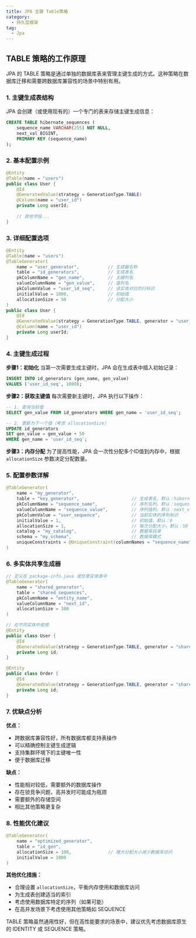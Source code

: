 ```yaml
---
title: JPA 主键 Table策略
category:
  - 持久层框架
tag:
  - Jpa
---
```


## TABLE 策略的工作原理

JPA 的 TABLE 策略是通过单独的数据库表来管理主键生成的方式。这种策略在数据库迁移和需要跨数据库兼容性的场景中特别有用。

### 1. 主键生成表结构
JPA 会创建（或使用现有的）一个专门的表来存储主键生成信息：

```sql
CREATE TABLE hibernate_sequences (
    sequence_name VARCHAR(255) NOT NULL,
    next_val BIGINT,
    PRIMARY KEY (sequence_name)
);
```

### 2. 基本配置示例

```java
@Entity
@Table(name = "users")
public class User {
    @Id
    @GeneratedValue(strategy = GenerationType.TABLE)
    @Column(name = "user_id")
    private Long userId;
    
    // 其他字段...
}
```

### 3. 详细配置选项

```java
@Entity
@Table(name = "users")
@TableGenerator(
    name = "user_generator",           // 生成器名称
    table = "id_generators",           // 生成表名
    pkColumnName = "gen_name",         // 主键列名
    valueColumnName = "gen_value",     // 值列名  
    pkColumnValue = "user_id_seq",     // 该实体对应的行标识
    initialValue = 1000,               // 初始值
    allocationSize = 50                // 分配大小
)
public class User {
    @Id
    @GeneratedValue(strategy = GenerationType.TABLE, generator = "user_generator")
    @Column(name = "user_id")
    private Long userId;
}
```

### 4. 主键生成过程

**步骤1：初始化**
当第一次需要生成主键时，JPA 会在生成表中插入初始记录：
```sql
INSERT INTO id_generators (gen_name, gen_value) 
VALUES ('user_id_seq', 1000);
```

**步骤2：获取主键值**
每次需要新主键时，JPA 执行以下操作：
```sql
-- 1. 查询当前值
SELECT gen_value FROM id_generators WHERE gen_name = 'user_id_seq';

-- 2. 更新为下一个值（考虑 allocationSize）
UPDATE id_generators 
SET gen_value = gen_value + 50 
WHERE gen_name = 'user_id_seq';
```

**步骤3：内存分配**
为了提高性能，JPA 会一次性分配多个ID值到内存中，根据 `allocationSize` 参数决定分配数量。

### 5. 配置参数详解

```java
@TableGenerator(
    name = "my_generator",
    table = "key_generator",                    // 生成表名，默认：hibernate_sequences
    pkColumnName = "sequence_name",             // 序列名列，默认：sequence_name
    valueColumnName = "sequence_value",         // 序列值列，默认：next_val
    pkColumnValue = "user_sequence",            // 当前实体的序列标识
    initialValue = 1,                           // 初始值，默认：0
    allocationSize = 1,                         // 每次分配大小，默认：50
    catalog = "my_catalog",                     // 数据库目录
    schema = "my_schema",                       // 数据库模式
    uniqueConstraints = @UniqueConstraint(columnNames = "sequence_name")
)
```

### 6. 多实体共享生成器

```java
// 定义在 package-info.java 或任意实体类中
@TableGenerator(
    name = "shared_generator",
    table = "shared_sequences",
    pkColumnName = "entity_name",
    valueColumnName = "next_id",
    allocationSize = 100
)

// 在不同实体中使用
@Entity
public class User {
    @Id
    @GeneratedValue(strategy = GenerationType.TABLE, generator = "shared_generator")
    private Long id;
}

@Entity  
public class Order {
    @Id
    @GeneratedValue(strategy = GenerationType.TABLE, generator = "shared_generator")
    private Long id;
}
```

### 7. 优缺点分析

**优点：**
- 跨数据库兼容性好，所有数据库都支持表操作
- 可以精确控制主键生成逻辑
- 支持集群环境下的主键唯一性
- 便于数据库迁移

**缺点：**
- 性能相对较低，需要额外的数据库操作
- 存在锁竞争问题，高并发时可能成为瓶颈
- 需要额外的存储空间
- 相比其他策略更复杂

### 8. 性能优化建议

```java
@TableGenerator(
    name = "optimized_generator",
    table = "id_gen",
    allocationSize = 100,              // 增大分配大小减少数据库访问
    initialValue = 1000
)
```

**其他优化措施：**
- 合理设置 `allocationSize`，平衡内存使用和数据库访问
- 为生成表创建适当的索引
- 考虑使用数据库特定的序列（如果可能）
- 在高并发场景下考虑使用其他策略如 SEQUENCE

TABLE 策略虽然通用性好，但在高性能要求的场景中，建议优先考虑数据库原生的 IDENTITY 或 SEQUENCE 策略。